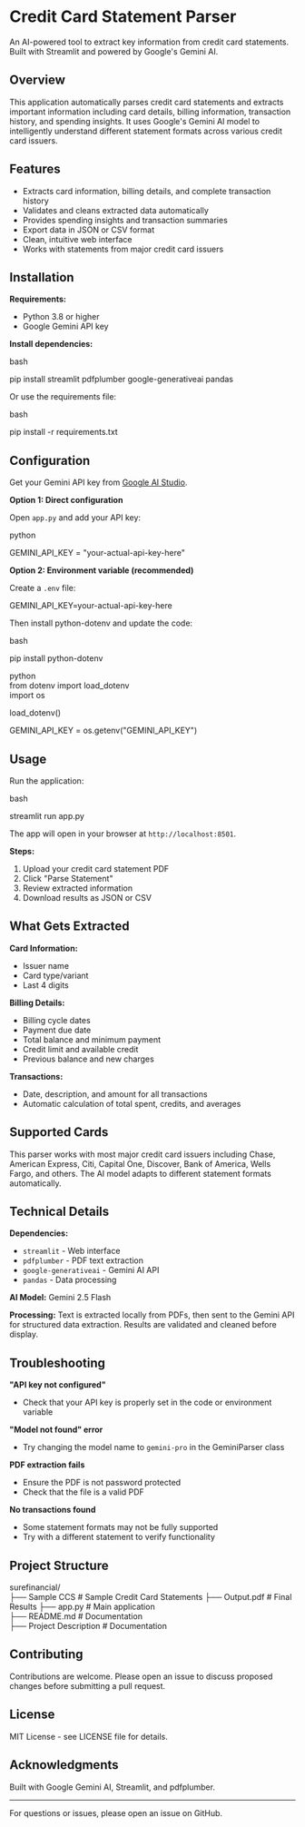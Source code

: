 # **Credit Card Statement Parser**

An AI-powered tool to extract key information from credit card statements. Built with Streamlit and powered by Google's Gemini AI.

## **Overview**

This application automatically parses credit card statements and extracts important information including card details, billing information, transaction history, and spending insights. It uses Google's Gemini AI model to intelligently understand different statement formats across various credit card issuers.

## **Features**

* Extracts card information, billing details, and complete transaction history  
* Validates and cleans extracted data automatically  
* Provides spending insights and transaction summaries  
* Export data in JSON or CSV format  
* Clean, intuitive web interface  
* Works with statements from major credit card issuers

## **Installation**

**Requirements:**

* Python 3.8 or higher  
* Google Gemini API key

**Install dependencies:**

bash

pip install streamlit pdfplumber google-generativeai pandas

Or use the requirements file:

bash

pip install \-r requirements.txt

## **Configuration**

Get your Gemini API key from [Google AI Studio](https://aistudio.google.com/app/apikey).

**Option 1: Direct configuration**

Open `app.py` and add your API key:

python

GEMINI\_API\_KEY \= "your-actual-api-key-here"

**Option 2: Environment variable (recommended)**

Create a `.env` file:

GEMINI\_API\_KEY=your-actual-api-key-here

Then install python-dotenv and update the code:

bash

pip install python-dotenv

python  
from dotenv import load\_dotenv  
import os

load\_dotenv()

GEMINI\_API\_KEY \= os.getenv("GEMINI\_API\_KEY")

## **Usage**

Run the application:

bash

streamlit run app.py

The app will open in your browser at `http://localhost:8501`.

**Steps:**

1. Upload your credit card statement PDF  
2. Click "Parse Statement"  
3. Review extracted information  
4. Download results as JSON or CSV

## 

## 

## **What Gets Extracted**

**Card Information:**

* Issuer name  
* Card type/variant  
* Last 4 digits

**Billing Details:**

* Billing cycle dates  
* Payment due date  
* Total balance and minimum payment  
* Credit limit and available credit  
* Previous balance and new charges

**Transactions:**

* Date, description, and amount for all transactions  
* Automatic calculation of total spent, credits, and averages

## **Supported Cards**

This parser works with most major credit card issuers including Chase, American Express, Citi, Capital One, Discover, Bank of America, Wells Fargo, and others. The AI model adapts to different statement formats automatically.

## **Technical Details**

**Dependencies:**

* `streamlit` \- Web interface  
* `pdfplumber` \- PDF text extraction  
* `google-generativeai` \- Gemini AI API  
* `pandas` \- Data processing

**AI Model:** Gemini 2.5 Flash

**Processing:** Text is extracted locally from PDFs, then sent to the Gemini API for structured data extraction. Results are validated and cleaned before display.

## **Troubleshooting**

**"API key not configured"**

* Check that your API key is properly set in the code or environment variable

**"Model not found" error**

* Try changing the model name to `gemini-pro` in the GeminiParser class

**PDF extraction fails**

* Ensure the PDF is not password protected  
* Check that the file is a valid PDF

**No transactions found**

* Some statement formats may not be fully supported  
* Try with a different statement to verify functionality

## **Project Structure**

surefinancial/    
├── Sample CCS             \# Sample Credit Card Statements
├── Output.pdf             \# Final Results
├── app.py                 \# Main application  
├── README.md              \# Documentation  
├── Project Description    \# Documentation

## **Contributing**

Contributions are welcome. Please open an issue to discuss proposed changes before submitting a pull request.

## **License**

MIT License \- see LICENSE file for details.

## **Acknowledgments**

Built with Google Gemini AI, Streamlit, and pdfplumber.

---

For questions or issues, please open an issue on GitHub.

## 

